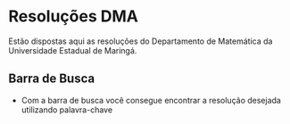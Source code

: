 # Resoluções DMA

Estão dispostas aqui as resoluções do Departamento de Matemática da Universidade Estadual de Maringá.

## Barra de Busca

* Com a barra de busca você consegue encontrar a resolução desejada utilizando palavra-chave
